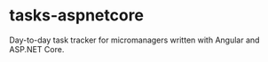 # tasks-aspnetcore
Day-to-day task tracker for micromanagers written with Angular and ASP.NET Core.
